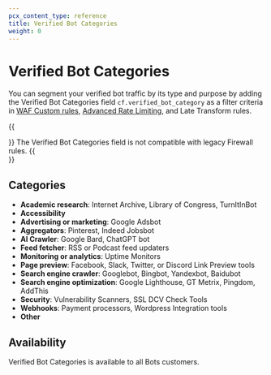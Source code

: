 ```yaml
---
pcx_content_type: reference
title: Verified Bot Categories
weight: 0
---
```


# Verified Bot Categories

You can segment your verified bot traffic by its type and purpose by adding the Verified Bot Categories field `cf.verified_bot_category` as a filter criteria in [WAF Custom rules](/waf/custom-rules/), [Advanced Rate Limiting](/waf/rate-limiting-rules/), and Late Transform rules.

{{<Aside type="note">}}
The Verified Bot Categories field is not compatible with legacy Firewall rules.
{{</Aside>}}

## Categories

- **Academic research**: Internet Archive, Library of Congress, TurnItInBot
- **Accessibility**
- **Advertising or marketing**: Google Adsbot
- **Aggregators**: Pinterest, Indeed Jobsbot
- **AI Crawler**: Google Bard, ChatGPT bot
- **Feed fetcher**: RSS or Podcast feed updaters
- **Monitoring or analytics**: Uptime Monitors
- **Page preview**: Facebook, Slack, Twitter, or Discord Link Preview tools
- **Search engine crawler**: Googlebot, Bingbot, Yandexbot, Baidubot
- **Search engine optimization**: Google Lighthouse, GT Metrix, Pingdom, AddThis
- **Security**: Vulnerability Scanners, SSL DCV Check Tools
- **Webhooks**: Payment processors, Wordpress Integration tools
- **Other**

## Availability

Verified Bot Categories is available to all Bots customers.